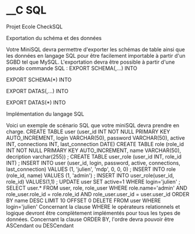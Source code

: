__C SQL
===

Projet Ecole CheckSQL

Exportation du schéma et des données

Votre MiniSQL devra permettre d'exporter les schémas de table ainsi que les données en langage
SQL pour être facilement importable à partir d'un SGBD tel que MySQL.
L'exportation devra être possible à partir d'une pseudo commande SQL :
EXPORT SCHEMA(<tablename>,<tablename>...) INTO <filename>

EXPORT SCHEMA(*) INTO <filename>

EXPORT DATAS(<tablename>,<tablename>...) INTO <filename>

EXPORT DATAS(*) INTO <filename>

Implémentation du langage SQL

Voici un exemple de scénario SQL que votre miniSQL devra prendre en charge.
CREATE TABLE user (user_id INT NOT NULL PRIMARY KEY AUTO_INCREMENT, login VARCHAR(50),
password VARCHAR(50), active INT, connections INT, last_connection DATE) 
CREATE TABLE role (role_id INT NOT NULL PRIMARY KEY AUTO_INCREMENT, name VARCHAR(50),
decription varchar(255)) ;
CREATE TABLE user_role (user_id INT, role_id INT) ; 
INSERT INTO user (user_id, login, password, active, connections, last_connection) 
 VALUES (1, 'julien', 'mdp', 0, 0, 0) ;
INSERT INTO role (role_id, name) VALUES (1, 'admin') ;
INSERT INTO user_role(user_id, role_id) VALUES(1,1) ;
UPDATE user SET active=1 WHERE login='julien' ;
SELECT user.* 
FROM user, role, role_user 
WHERE role.name='admin' AND role_user.role_id = role.role_id AND role_user.user_id = user.user_id ORDER BY
name DESC LIMIT 10 OFFSET 0
DELETE FROM user WHERE login='julien'
Concernant la clause WHERE le opérateurs relationnels et logique devront être complètement
implémentés pour tous les types de données.
Concernant la clause ORDER BY, l'ordre devra pouvoir être ASCendant ou DESCendant
